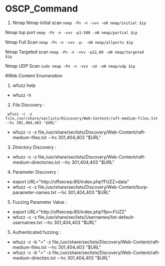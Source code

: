 # OSCP_Command

1. Nmap 
Nmap initial scan 
<code>nmap -Pn -n -vvv -oN nmap/initial $ip </code>

Nmap top port 
<code>nmap -Pn -n -vvv -p1-500 -oN nmap/partial $ip </code>

Nmap Full Scan 
<code>nmap -Pn -n -vvv -p- -oN nmap/allports $ip </code>

Nmap Targeted scan 
<code>nmap -Pn -n -vvv -p22,80 -oN nmap/targeted $ip </code>

Nmap UDP Scan
<code>sudo nmap -Pn -n -vvv -sU -oN nmap/udp $ip </code>


#Web Content Enumeration 
1. wfuzz help 
* wfuzz -h 

2. File Discovery :
   
<code> wfuzz -c -z file,/usr/share/seclists/Discovery/Web-Content/raft-medium-files.txt --hc 301,404,403 "$URL"</code>
* wfuzz -c -z file,/usr/share/seclists/Discovery/Web-Content/raft-medium-files.txt --hc 301,404,403 "$URL"

3. Directory Discovery : 
* wfuzz -c -z file,/usr/share/seclists/Discovery/Web-Content/raft-medium-directories.txt --hc 301,404,403 "$URL"

4. Parameter Discovery : 
*  export URL="http://offsecwp:80/index.php?FUZZ=data"
*  wfuzz -c -z file,/usr/share/seclists/Discovery/Web-Content/burp-parameter-names.txt --hc 301,404,403 "$URL"

5. Fuzzing Parameter Value : 
*  export URL="http://offsecwp:80/index.php?fpv=FUZZ"
*  wfuzz -c -z file,/usr/share/seclists/Usernames/list-default-usernames.txt --hc 301,404,403 "$URL"

5. Authenticated fuzzing :
* wfuzz -c -b "<SESSION>=<SESSIONVALUE>" -z file,/usr/share/seclists/Discovery/Web-Content/raft-medium-files.txt --hc 301,404,403 "$URL"
* wfuzz -c -b "<SESSION>=<SESSIONVALUE>" -z file,/usr/share/seclists/Discovery/Web-Content/raft-medium-directies.txt --hc 301,404,403 "$URL"
